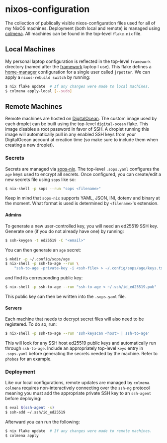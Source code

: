 # nixos-configuration

The collection of publically visible nixos-configuration files used for all of
my NixOS machines. Deployment (both local and remote) is managed using
[colmena](https://github.com/zhaofengli/colmena). All machines can be found in
the top-level `flake.nix` file.

## Local Machines

My personal laptop configuration is reflected in the top-level `framework`
directory (named after the [framework](https://frame.work/) laptop I use). This
flake defines a [home-manager](https://nix-community.github.io/home-manager/)
configuration for a single user called `jrpotter`. We can apply a
`nixos-rebuild switch` by running:
```bash
$ nix flake update  # If any changes were made to local machines.
$ colmena apply-local [--sudo]
```

## Remote Machines

Remote machines are hosted on [DigitalOcean](https://www.digitalocean.com/).
The custom image used by each droplet can be built using the top-level
`digital-ocean` flake. This image disables a root password in favor of SSH.
A droplet running this image will automatically pull in any enabled SSH keys
from your DigitalOcean account at creation time (so make sure to include them
when creating a new droplet).

### Secrets

Secrets are managed via [sops-nix](https://github.com/Mic92/sops-nix). The
top-level `.sops.yaml` configures the `age` keys used to encrypt all secrets.
Once configured, you can create/edit a new secrets file using `sops` like so:
```bash
$ nix-shell -p sops --run "sops <filename>"
```
Keep in mind that `sops-nix` supports YAML, JSON, INI, dotenv and binary at the
moment. What format is used is determined by `<filename>`'s extension.

#### Admins

To generate a new user-controlled key, you will need an ed25519 SSH key.
Generate one (if you do not already have one) by running:
```bash
$ ssh-keygen -t ed25519 -C "<email>"
```
You can then generate an `age` secret:
```bash
$ mkdir -p ~/.config/sops/age
$ nix-shell -p ssh-to-age --run \
    "ssh-to-age -private-key -i <ssh-file> > ~/.config/sops/age/keys.txt"
```
and find its corresponding public key:
```bash
$ nix-shell -p ssh-to-age --run "ssh-to-age < ~/.ssh/id_ed25519.pub"
```
This public key can then be written into the `.sops.yaml` file.

#### Servers

Each machine that needs to decrypt secret files will also need to be registered.
To do so, run:
```bash
$ nix-shell -p ssh-to-age --run 'ssh-keyscan <host> | ssh-to-age'
```
This will look for any SSH host ed25519 public keys and automatically run
through `ssh-to-age`. Include an appropriately top-level `keys` entry in
`.sops.yaml` before generating the secrets needed by the machine. Refer to
`phobos` for an example.

### Deployment

Like our local configurations, remote updates are managed by `colmena`.
`colmena` requires non-interactively connecting over the `ssh-ng` protocol
meaning you must add the appropriate private SSH key to an `ssh-agent` before
deploying:
```bash
$ eval $(ssh-agent -s)
$ ssh-add ~/.ssh/id_ed25519
```
Afterward you can run the following:
```bash
$ nix flake update  # If any changes were made to remote machines.
$ colmena apply
```

